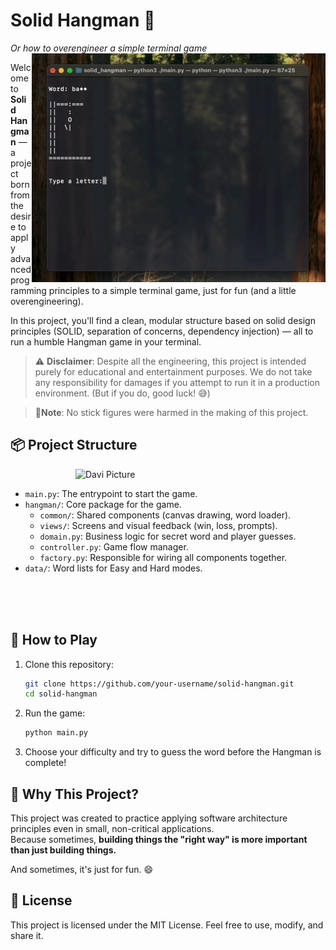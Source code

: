 # Solid Hangman 🎯
*Or how to overengineer a simple terminal game*
<img src="images/won.gif" alt="Davi Picture" align="right" style="width: 470px"/>

Welcome to **Solid Hangman** — a project born from the desire to apply advanced programming principles to a simple terminal game, just for fun (and a little overengineering).

In this project, you'll find a clean, modular structure based on solid design principles (SOLID, separation of concerns, dependency injection) — all to run a humble Hangman game in your terminal.

> ⚠️ **Disclaimer**: Despite all the engineering, this project is intended purely for educational and entertainment purposes.
> We do not take any responsibility for damages if you attempt to run it in a production environment. (But if you do, good luck! 😅)

> 🧍**Note**: No stick figures were harmed in the making of this project.

## 📦 Project Structure
<img src="images/demo.gif" alt="Davi Picture" align="right" style="width: 400px"/>
<br/>

- `main.py`: The entrypoint to start the game.
- `hangman/`: Core package for the game.
  - `common/`: Shared components (canvas drawing, word loader).
  - `views/`: Screens and visual feedback (win, loss, prompts).
  - `domain.py`: Business logic for secret word and player guesses.
  - `controller.py`: Game flow manager.
  - `factory.py`: Responsible for wiring all components together.
- `data/`: Word lists for Easy and Hard modes.

<br/><br/><br/>

## 🚀 How to Play

1. Clone this repository:
   ```bash
   git clone https://github.com/your-username/solid-hangman.git
   cd solid-hangman
   ```

2. Run the game:
   ```bash
   python main.py
   ```

3. Choose your difficulty and try to guess the word before the Hangman is complete!

## 🎯 Why This Project?

This project was created to practice applying software architecture principles even in small, non-critical applications.  
Because sometimes, **building things the "right way" is more important than just building things.**

And sometimes, it's just for fun. 😄

## 📜 License

This project is licensed under the MIT License. Feel free to use, modify, and share it.
